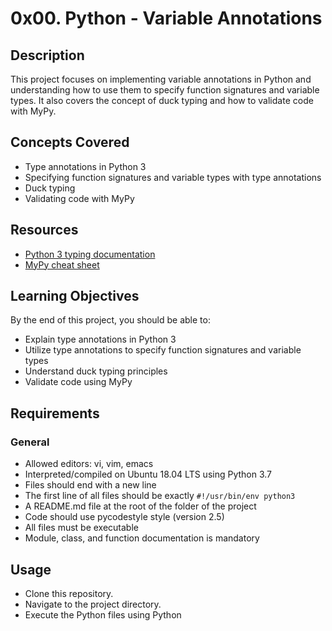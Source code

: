 # 0x00. Python - Variable Annotations

## Description

This project focuses on implementing variable annotations in Python and understanding how to use them to specify function signatures and variable types. It also covers the concept of duck typing and how to validate code with MyPy.

## Concepts Covered

- Type annotations in Python 3
- Specifying function signatures and variable types with type annotations
- Duck typing
- Validating code with MyPy

## Resources

- [Python 3 typing documentation](https://docs.python.org/3/library/typing.html)
- [MyPy cheat sheet](https://mypy.readthedocs.io/en/stable/cheat_sheet.html)

## Learning Objectives

By the end of this project, you should be able to:

- Explain type annotations in Python 3
- Utilize type annotations to specify function signatures and variable types
- Understand duck typing principles
- Validate code using MyPy

## Requirements

### General

- Allowed editors: vi, vim, emacs
- Interpreted/compiled on Ubuntu 18.04 LTS using Python 3.7
- Files should end with a new line
- The first line of all files should be exactly `#!/usr/bin/env python3`
- A README.md file at the root of the folder of the project
- Code should use pycodestyle style (version 2.5)
- All files must be executable
- Module, class, and function documentation is mandatory

## Usage

- Clone this repository.
- Navigate to the project directory.
- Execute the Python files using Python
